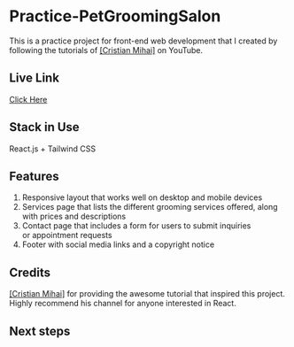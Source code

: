 # Practice-PetGroomingSalon
This is a practice project for front-end web development that I created by following the tutorials of <a href="https://www.youtube.com/CristianMihai01" target="_blank">[Cristian Mihai]</a> on YouTube. 
## Live Link
<a href="https://jasminetsui-practice-pet-grooming-salon.vercel.app/" target="_blank">Click Here</a>
## Stack in Use
React.js + Tailwind CSS
## Features
1. Responsive layout that works well on desktop and mobile devices
2. Services page that lists the different grooming services offered, along with prices and descriptions
3. Contact page that includes a form for users to submit inquiries or appointment requests
4. Footer with social media links and a copyright notice
## Credits
<a href="https://www.youtube.com/CristianMihai01" target="_blank">[Cristian Mihai]</a> for providing the awesome tutorial that inspired this project. Highly recommend his channel for anyone interested in React.
## Next steps
